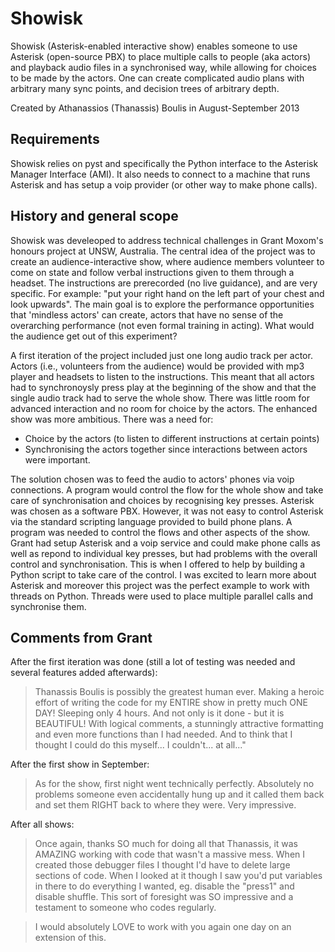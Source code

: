 # Showisk
Showisk (Asterisk-enabled interactive show) enables someone to use Asterisk (open-source PBX) to place multiple calls to people (aka actors) and playback audio files in a synchronised way, while  allowing for choices to be made by the actors. One can create complicated audio plans with arbitrary many sync points, and decision trees of arbitrary depth. 

Created by Athanassios (Thanassis) Boulis in August-September 2013

## Requirements
Showisk relies on pyst and specifically the Python interface to the Asterisk Manager Interface (AMI). It also needs to connect to a machine that runs Asterisk and has setup a voip provider (or other way to make phone calls). 

## History and general scope
Showisk was develeoped to address technical challenges in Grant Moxom's honours project at UNSW, Australia. The central idea of the project was to create an audience-interactive show, where audience members volunteer to come on state and follow verbal instructions given to them through a headset. The instructions are prerecorded (no live guidance), and are very specific. For example: "put your right hand on the left part of your chest and look upwards". The main goal is to explore the performance opportunities that 'mindless actors' can create, actors that have no sense of the overarching performance (not even formal training in acting). What would the audience get out of this experiment?

A first iteration of the project included just one long audio track per actor. Actors (i.e., volunteers from the audience) would be provided with mp3 player and headsets to listen to the instructions. This meant that all actors had to synchronoysly press play at the beginning of the show and that the single audio track had to serve the whole show. There was little room for advanced interaction and no room for choice by the actors. The enhanced show was more ambitious. There was a need for: 
- Choice by the actors (to listen to different instructions at certain points)
- Synchronising the actors together since interactions between actors were important.

The solution chosen was to feed the audio to actors' phones via voip connections. A program would control the flow for the whole show and 
take care of synchronisation and choices by recognising key presses. Asterisk was chosen as a software PBX. However, it was not easy to control Asterisk via the standard scripting language provided to build phone plans. A program was needed to control the flows and other aspects of the show. Grant had setup Asterisk and a voip service and could make phone calls as well as repond to individual key presses, but had problems with the overall control and synchronisation. This is when I offered to help by building a Python script to take care of the control. I was excited to learn more about Asterisk and moreover this project was the perfect example to work with threads on Python. Threads were used to place multiple parallel calls and synchronise them. 

## Comments from Grant

After the first iteration was done (still a lot of testing was needed and several features added afterwards):

>Thanassis Boulis is possibly the greatest human ever. Making a heroic effort of writing the code for my ENTIRE show in pretty much ONE DAY! Sleeping only 4 hours. And not only is it done - but it is BEAUTIFUL! With logical comments, a stunningly attractive formatting and even more functions than I had needed. And to think that I thought I could do this myself... I couldn't... at all..."

After the first show in September:

>As for the show, first night went technically perfectly. Absolutely no problems someone even accidentally hung up and it called them back and set them RIGHT back to where they were. Very impressive.

After all shows:

>Once again, thanks SO much for doing all that Thanassis, it was AMAZING working with code that wasn't a massive mess. When I created those debugger files I thought I'd have to delete large sections of code. When I looked at it though I saw you'd put variables in there to do everything I wanted, eg. disable the "press1" and disable shuffle. This sort of foresight was SO impressive and a testament to someone who codes regularly.

>I would absolutely LOVE to work with you again one day on an extension of this.
